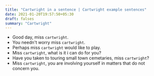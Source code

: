 ```yaml
---
title: "Cartwright in a sentence | Cartwright example sentences"
date: 2021-01-20T19:57:50+05:30
draft: falses
summary: "Cartwright"
---
```

- Good day, miss `cartwright`.
- You needn't worry miss `cartwright`.
- Perhaps miss `cartwright` would like to play.
- Miss `cartwright`, what is it i can do for you?
- Have you taken to touring small town cemetaries, miss `cartwright`?
- Miss `cartwright`, you are involving yourself in matters that do not concern you.
                 
